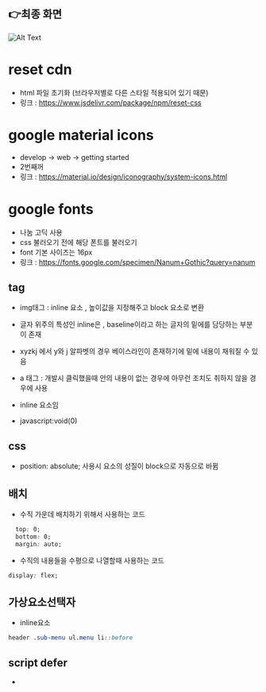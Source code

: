 ## 👉최종 화면
![Alt Text](https://user-images.githubusercontent.com/85567060/195993825-6ac31903-ab5e-4b1c-9ef2-a50b5af9a204.gif)


# reset cdn
- html 파일 초기화 (브라우저별로 다른 스타일 적용되어 있기 때문)
- 링크 : https://www.jsdelivr.com/package/npm/reset-css

# google material icons
- develop -> web -> getting started
- 2번째꺼
- 링크 : https://material.io/design/iconography/system-icons.html

# google fonts
- 나눔 고딕 사용
- css 불러오기 전에 해당 폰트를 불러오기
- font 기본 사이즈는 16px
- 링크 : https://fonts.google.com/specimen/Nanum+Gothic?query=nanum

## tag
- img태그 : inline 요소 , 높이값을 지정해주고 block 요소로 변환
- 글자 위주의 특성인 inline은 , baseline이라고 하는 글자의 밑에를 담당하는 부분이 존재
- xyzkj 에서 y와 j 알파벳의 경우 베이스라인이 존재하기에 밑에 내용이 채워질 수 있음

- a 태그 : 개발시 클릭했을때 안의 내용이 없는 경우에 아무런 조치도 취하지 않을 경우에 사용
- inline 요소임
- javascript:void(0)

## css
- position: absolute; 사용시 요소의 성질이 block으로 자동으로 바뀜



## 배치
- 수직 가운데 배치하기 위해서 사용하는 코드
``` css
  top: 0;
  bottom: 0;
  margin: auto;
```

- 수직의 내용들을 수평으로 나열할때 사용하는 코드
``` css
display: flex; 
```


## 가상요소선택자
- inline요소
``` css
header .sub-menu ul.menu li::before
```

## script defer
- <script> 태그의 defer 속성은 페이지가 모두 로드된 후에 해당 외부 스크립트가 실행됨을 명시

## class 명이 띄어쓰기가 들어가있는 경우
- classList.add 를 통해서 class를 추가해주는 경우에
- 기존 클래스명에 새롭게 추가된 클래스명이 추가 됨으로서 길어지는데
- css 를 통해서 해당 내용에 수정을 가하고 싶을때
- 일치를 위해서 붙여서 쓰도록 한다 .search.focused
``` css
header .sub-menu .search.focused .material-icons-outlined{
  opacity: 0;
}
```

## transition
- all 이 default임


## 헤더와 드롭메뉴
- top이나 bottom 속성을 사용하지 않아 수직 위치 값이 없다면
- 요소의 원래 위치를 그대로 사용
- 만약 position: absolute; 를 사용했다면,
- (위치상) 부모 요소를 기준으로 하므로,
- 화면의 뷰포트 좌우 끝까지 늘어날 수 없게 됨

## BEM
- HTML 클래스 속성의 작명법
- block element modifier
- 요소__일부분 : underscore(lodash) 기호로 요소의 일부분을 표시
- 요소--상태 : Hyphen(Dash) 기호로 요소의 상태를 표시

## lodash cdn
- scrollY 사용

## gsap cdn
- js animation
```javascript
gsap.to(요소, 지속시간, 옵션);
```
- gsap -> opacity : 시각적으로만 사라진 것, 마우스 포인터로 클릭이 가능함(문제)
- gsap easing : esseInOut: power1 으로 요소의 in, out 특성에 맞는 에니메이션 적용하기
```javascript
TweenMax.to(
graph
graph, 
2.5
2.5, { ease: 
Power1.
easeInOut
easeInOut, y: -500 });
```

## 정렬
- justify-content: flex-end; 오른쪽 정렬
- align-items: center; 글자 수평 수직 가운데로 정렬

## swiper js
- 6 version vs 8 version
- current : v8.4.3 
- hw 가속 전환과 여러 기본 동작을 갖춘 현대적인 슬라이드 라이브러리
- 7,8 버전의 사용법이 다르기 떄문에 6버전으로 유지
- 첫번째 div 태그에 swiper-container 라고 시작
- 공지사항을 슬라이드로 볼 수 있게하기 위해 사용
- min~ : 원본이 아닌, 최적화된 코드, minify의 약자
- 자동플레이 및 마지막 요소에서 다시 처음으로 돌아갈 수 있게 하는 방법
```css
  autoplay: true,
  loop: true
```

## js
- new
- 생성자

# overflow: hidden;
- 요소의 크기가 줄어들면서, 그 영역 밖으로 넘치지 않도록
- 잘려서 안보이게 하기 위함

# 수평으로 만들고, 가로 너비 넘길때 줄 바꿈 허용하는 코드
```css
.rewards .btn-group {
  width: 250px;
  display: flex;
  flex-wrap: wrap;
}
```

## flex-grow: 1;
- 최대한의 너비 사용하기

## padding-top
- padding은 상대적 요소로, 늘어날 수 있는 여지를 주게 되는데
- 예를 들어, width는 500px 이고, height 을 0으로 지정해준  상태에서
- padding-top: 50% 를 설정해주게 되면, 
- 250px 으로 맞춰지게 된다 (부모요소의 가로 너비를 가져감)
- 영상 같은 곳에서 활용된다
- 보통 16: 9 의 비율을 맞추려는 경우
- 56.25 % 를 맞춰주면 된다
- fhd : 1920 x 1080


## 가상요소 선택자 ::
- .youtube .youtube__area::before 
- 가상요소 선택자에서 before을 이용하여,
- 실제 html을 건들지 않고서도, 
- css로 html 요소의 내용을 수정하는 방법

## youtube iframe api
- https://developers.google.com/youtube/iframe_api_reference?hl=ko
- var 요즘 잘 활용하지 않는 요소 생성 방법
- 요즘엔 let , const

## scrollMagic cdn
- https://nykim.work/30
- 외부 라이브러리, 스크롤 애니메이션 구현 가능
- 웹퍼블리싱에서 완성도 높이기 위해,gsap과 함께 많이 사용됨

## 특수문자
- 표현하는 방법 관련 참고 : https://www.reilldesign.com/tutorials/character-entity-reference-chart.html


## img
```css
display:block;
margin:0 auto;
```
- 위의 경우에는 width 속성이 없이도 가운데 정렬이 가능

## gsap ScrollToPlugin 
- 3.11 버전에서는 window 의 scrollTo 옵션이 정상적으로 작동하지 않음
- 대신, 3.10 버전으로 실행
## 부족한 점
- awards
- arrow 버튼 슬라이드 요소 관리 5개 표시만 하고 싶은데 불가
- 버튼 안보임